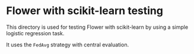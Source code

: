 # Flower with scikit-learn testing

This directory is used for testing Flower with scikit-learn by using a simple logistic regression task.

It uses the `FedAvg` strategy with central evaluation.
